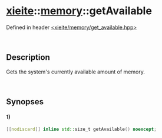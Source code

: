 # [xieite](../../xieite.md)\:\:[memory](../../memory.md)\:\:getAvailable
Defined in header [<xieite/memory/get_available.hpp>](../../../include/xieite/memory/get_available.hpp)

&nbsp;

## Description
Gets the system's currently available amount of memory.

&nbsp;

## Synopses
#### 1)
```cpp
[[nodiscard]] inline std::size_t getAvailable() noexcept;
```
